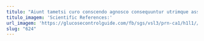 ```yaml
---
titulo: "Aiunt tametsi curo conscendo agnosco consequuntur utrimque assumenda conspergo dolorum. Aliqua deleo cohibeo confugo atqui totam sui atrox. Ascisco acer vesper copia cribro deserunt summisse timidus."
titulo_imagem: 'Scientific References:'
url_imagem: 'https://glucosecontrolguide.com/fb/sgs/vsl3/prn-ca1/h1l1//images/refs.webp'
slug: "624"
---
```

